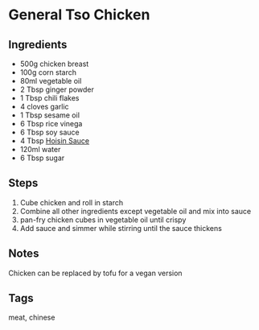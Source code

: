 # General Tso Chicken

## Ingredients

* 500g chicken breast
* 100g corn starch 
* 80ml vegetable oil
* 2 Tbsp ginger powder 
* 1 Tbsp chili flakes
* 4 cloves garlic
* 1 Tbsp sesame oil
* 6 Tbsp rice vinega
* 6 Tbsp soy sauce
* 4 Tbsp [Hoisin Sauce](HoisinSauce.html)
* 120ml water
* 6 Tbsp sugar

## Steps

1. Cube chicken and roll in starch 
2. Combine all other ingredients except vegetable oil and mix into sauce 
3. pan-fry chicken cubes in vegetable oil until crispy
4. Add sauce and simmer while stirring until the sauce thickens

## Notes

Chicken can be replaced by tofu for a vegan version

## Tags
meat, chinese
